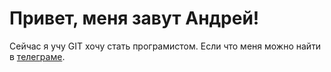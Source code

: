 # Привет, меня завут Андрей!

Сейчас я учу GIT хочу стать програмистом. Если что меня можно найти в 
[телеграме](https://t.me/Androvenk).